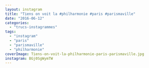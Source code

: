 ```yaml
---
layout: instagram
title: "Tiens on voit la #philharmonie #paris #parismaville"
date: "2016-06-12"
categories: 
  - "trucs-instagrammes"
tags: 
  - "instagram"
  - "paris"
  - "parismaville"
  - "philharmonie"
coverImage: Tiens-on-voit-la-philharmonie-paris-parismaville.jpg
instagram: BGj0SgWymTW
---
```

